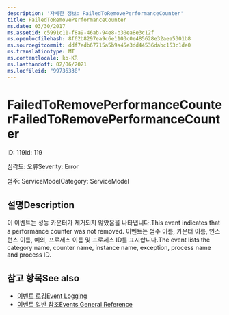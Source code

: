 ```yaml
---
description: '자세한 정보: FailedToRemovePerformanceCounter'
title: FailedToRemovePerformanceCounter
ms.date: 03/30/2017
ms.assetid: c5991c11-f8a9-46ab-94e8-b30ea8e3c12f
ms.openlocfilehash: 8f62b8297ea9c6e1103c0e485628e32aea5301b8
ms.sourcegitcommit: ddf7edb67715a5b9a45e3dd44536dabc153c1de0
ms.translationtype: MT
ms.contentlocale: ko-KR
ms.lasthandoff: 02/06/2021
ms.locfileid: "99736338"
---
```

# <a name="failedtoremoveperformancecounter"></a><span data-ttu-id="86094-103">FailedToRemovePerformanceCounter</span><span class="sxs-lookup"><span data-stu-id="86094-103">FailedToRemovePerformanceCounter</span></span>

<span data-ttu-id="86094-104">ID: 119</span><span class="sxs-lookup"><span data-stu-id="86094-104">Id: 119</span></span>  
  
 <span data-ttu-id="86094-105">심각도: 오류</span><span class="sxs-lookup"><span data-stu-id="86094-105">Severity: Error</span></span>  
  
 <span data-ttu-id="86094-106">범주: ServiceModel</span><span class="sxs-lookup"><span data-stu-id="86094-106">Category: ServiceModel</span></span>  
  
## <a name="description"></a><span data-ttu-id="86094-107">설명</span><span class="sxs-lookup"><span data-stu-id="86094-107">Description</span></span>  

 <span data-ttu-id="86094-108">이 이벤트는 성능 카운터가 제거되지 않았음을 나타냅니다.</span><span class="sxs-lookup"><span data-stu-id="86094-108">This event indicates that a performance counter was not removed.</span></span> <span data-ttu-id="86094-109">이벤트는 범주 이름, 카운터 이름, 인스턴스 이름, 예외, 프로세스 이름 및 프로세스 ID를 표시합니다.</span><span class="sxs-lookup"><span data-stu-id="86094-109">The event lists the category name, counter name, instance name, exception, process name and process ID.</span></span>  
  
## <a name="see-also"></a><span data-ttu-id="86094-110">참고 항목</span><span class="sxs-lookup"><span data-stu-id="86094-110">See also</span></span>

- [<span data-ttu-id="86094-111">이벤트 로깅</span><span class="sxs-lookup"><span data-stu-id="86094-111">Event Logging</span></span>](index.md)
- [<span data-ttu-id="86094-112">이벤트 일반 참조</span><span class="sxs-lookup"><span data-stu-id="86094-112">Events General Reference</span></span>](events-general-reference.md)
